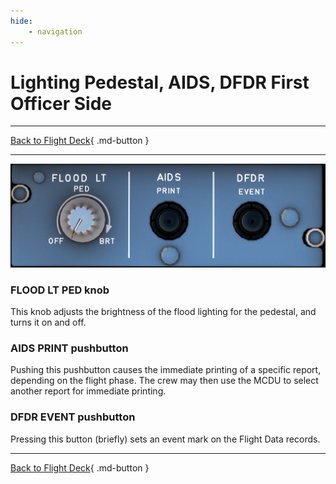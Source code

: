 ```yaml
---
hide:
    - navigation
---
```


# Lighting Pedestal, AIDS, DFDR First Officer Side

---

[Back to Flight Deck](../flight-deck.md){ .md-button }

---

![Pedestal Lighting, Aids and Dfdr Panel](../../../assets/a32nx-briefing/pedestal/Lighting-Aids-Dfdr-Panel.png "Pedestal Lighting, Aids and Dfdr Panel")


### FLOOD LT PED knob

This knob adjusts the brightness of the flood lighting for the pedestal, and turns it on and off.

### AIDS PRINT pushbutton
Pushing this pushbutton causes the immediate printing of a specific report, depending on the flight phase. The crew may then use the MCDU to select another report for immediate printing.

### DFDR EVENT pushbutton

Pressing this button (briefly) sets an event mark on the Flight Data records.


---

[Back to Flight Deck](../flight-deck.md){ .md-button }
